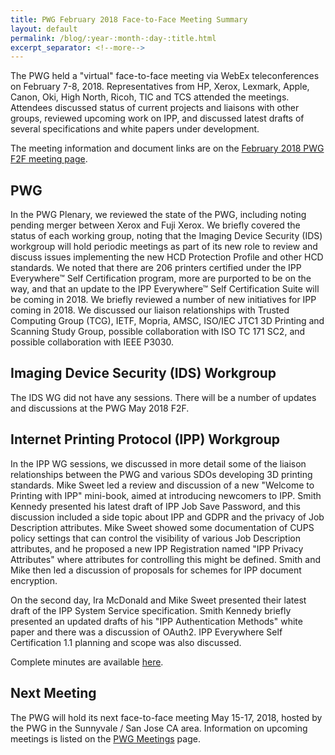 ```yaml
---
title: PWG February 2018 Face-to-Face Meeting Summary
layout: default
permalink: /blog/:year-:month-:day-:title.html
excerpt_separator: <!--more-->
---
```


The PWG held a "virtual" face-to-face meeting via
WebEx teleconferences on February 7-8, 2018.
Representatives from HP, Xerox, Lexmark, Apple, Canon, Oki, High
North, Ricoh, TIC and TCS attended the meetings. Attendees discussed status of
current projects
and liaisons with other groups, reviewed upcoming work on IPP, and discussed latest drafts of several
specifications and white papers under development.

<!--more-->

The meeting information and document links are on the [February 2018 PWG F2F meeting page](/chair/meeting-info/february-2018-virtual.html).


PWG
---

In the PWG Plenary, we reviewed the state of the PWG, including
noting pending merger between Xerox and Fuji Xerox.
We briefly covered the status of each working group, noting that the
Imaging Device Security (IDS) workgroup will hold periodic meetings as
part of its new role to review and discuss issues implementing the new HCD
Protection Profile and other HCD standards. We noted that there are
206 printers certified under the IPP Everywhere™ Self Certification
program, more are purported to be on the way, and that an update to the
IPP Everywhere™ Self Certification Suite will be coming in 2018. We
briefly reviewed a number of new initiatives for IPP coming in 2018. We
discussed our liaison relationships with Trusted Computing Group (TCG),
IETF, Mopria, AMSC, ISO/IEC JTC1 3D Printing and Scanning Study Group,
possible collaboration with ISO TC 171 SC2, and possible collaboration
with IEEE P3030.


Imaging Device Security (IDS) Workgroup
---------------------------------------

The IDS WG did not have any sessions. There will be a number of updates and discussions at the PWG May 2018 F2F.


Internet Printing Protocol (IPP) Workgroup
------------------------------------------

In the IPP WG sessions, we discussed in more detail some of the
liaison relationships between the PWG and various SDOs developing 3D
printing standards. Mike Sweet led a review and discussion of a new
"Welcome to Printing with IPP" mini-book, aimed at introducing newcomers
to IPP. Smith Kennedy presented his latest draft of IPP Job Save
Password, and this discussion included a side topic about IPP and GDPR
and the privacy of Job Description attributes. Mike Sweet showed some
documentation of CUPS policy settings that can control the visibility of
various Job Description attributes, and he proposed a new IPP
Registration named "IPP Privacy Attributes" where attributes for
controlling this might be defined. Smith and Mike then led a discussion
of proposals for schemes for IPP document encryption.

On the second day, Ira McDonald and Mike Sweet presented their latest draft
of the IPP System Service specification. Smith
Kennedy briefly presented an updated drafts of his "IPP
Authentication Methods" white paper and there was a discussion of
OAuth2. IPP Everywhere Self Certification 1.1 planning and scope was
also discussed.

Complete minutes are available [here](https://ftp.pwg.org/pub/pwg/ipp/minutes/ippv2-f2f-minutes-20180207.pdf).


Next Meeting
------------

The PWG will hold its next face-to-face meeting May 15-17, 2018,
hosted by the PWG in the Sunnyvale / San Jose CA area. Information on
upcoming meetings is listed on the [PWG Meetings](/chair/meeting-info/meetings.html) page.
